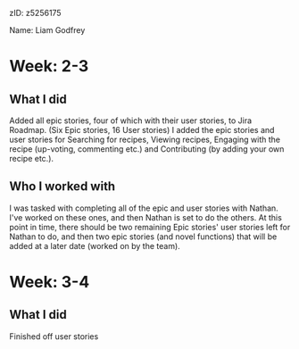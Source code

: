 zID: z5256175

Name: Liam Godfrey

Week: 2-3
=========================

What I did
-------------------------

Added all epic stories, four of which with their user stories, to Jira Roadmap. (Six Epic stories, 16 User stories)
I added the epic stories and user stories for Searching for recipes, Viewing recipes, Engaging with the recipe (up-voting, commenting etc.) and Contributing (by adding your own recipe etc.).

Who I worked with
-------------------------

I was tasked with completing all of the epic and user stories with Nathan. I've worked on these ones, and then Nathan is set to do the others. At this point in time, there should be two remaining Epic stories' user stories left for Nathan to do, and then two epic stories (and novel functions) that will be added at a later date (worked on by the team).

Week: 3-4
========================

What I did
------------------------

Finished off user stories
